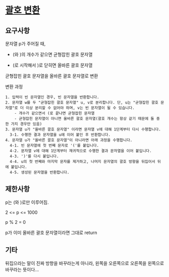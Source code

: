 # [괄호 변환](https://programmers.co.kr/learn/courses/30/lessons/60058)

## 요구사항

문자열 p가 주어질 때,

- (와 )의 개수가 같으면 균형잡힌 괄호 문자열

- (로 시작해서 )로 닫히면 올바른 괄호 문자열

균형잡힌 괄호 문자열을 올바른 괄호 문자열로 변환

변환 과정

```text
1. 입력이 빈 문자열인 경우, 빈 문자열을 반환합니다. 
2. 문자열 w를 두 "균형잡힌 괄호 문자열" u, v로 분리합니다. 단, u는 "균형잡힌 괄호 문자열"로 더 이상 분리할 수 없어야 하며, v는 빈 문자열이 될 수 있습니다.
    - 개수가 같으면서 (로 끝나면 균형잡힌 문자열
    - 균형잡힌 문자열이 아니면 올바른 괄호 문자열(괄호 개수는 항상 같기 때문에 둘 중 한 가지 경우만 있음) 
3. 문자열 u가 "올바른 괄호 문자열" 이라면 문자열 v에 대해 1단계부터 다시 수행합니다. 
  3-1. 수행한 결과 문자열을 u에 이어 붙인 후 반환합니다. 
4. 문자열 u가 "올바른 괄호 문자열"이 아니라면 아래 과정을 수행합니다. 
  4-1. 빈 문자열에 첫 번째 문자로 '('를 붙입니다. 
  4-2. 문자열 v에 대해 1단계부터 재귀적으로 수행한 결과 문자열을 이어 붙입니다. 
  4-3. ')'를 다시 붙입니다. 
  4-4. u의 첫 번째와 마지막 문자를 제거하고, 나머지 문자열의 괄호 방향을 뒤집어서 뒤에 붙입니다. 
  4-5. 생성된 문자열을 반환합니다.
```

## 제한사항

p는 (와 )로만 이루어짐.

2 <= p <= 1000

p % 2 = 0

p가 이미 올바른 괄호 문자열이라면 그대로 return

## 기타

뒤집으라는 말이 진짜 방향을 바꾸라는게 아니라, 왼쪽을 오른쪽으로 오른쪽을 왼쪽으로 바꾸라는 뜻이다... 
